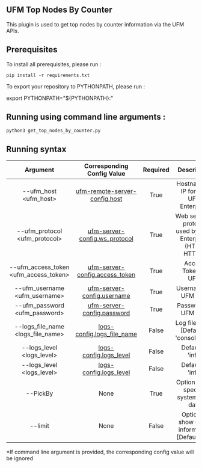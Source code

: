UFM Top Nodes By Counter
--------------------------------------------------------


This plugin is used to get top nodes by counter information via the UFM APIs.


Prerequisites
--------------------------------------------------------

To install all prerequisites, please run :

    pip install -r requirements.txt

To export your repository to PYTHONPATH, please run :

   export PYTHONPATH="${PYTHONPATH}:<your ufm_sdk_cookbook path>"


Running using command line arguments :
--------------------------------------------------------

    python3 get_top_nodes_by_counter.py

 Running syntax
--------------------------------------------------------

| Argument | Corresponding Config Value | Required | Description |
| :---: | :---: |:---: |:---: |
| --ufm_host <ufm_host> | [ufm-remote-server-config.host](../conf/ufm-devices.sample.cfg#L2) | True | Hostname or IP for The UFM Enterprise
| --ufm_protocol <ufm_protocol> | [ufm-server-config.ws_protocol](../conf/ufm-devices.sample.cfg#L4) | True | Web services protocol used by UFM Enterprise (HTTP, HTTPS)
| --ufm_access_token <ufm_access_token> | [ufm-server-config.access_token](../conf/ufm-devices.sample.cfg#L5) | True | Access Token of UFM
| --ufm_username <ufm_username> | [ufm-server-config.username](../conf/ufm-devices.sample.cfg#L6) | True | Username of UFM user
| --ufm_password <ufm_password> | [ufm-server-config.password](../conf/ufm-devices.sample.cfg#L7) | True | Password of UFM user
| --logs_file_name <logs_file_name> | [logs-config.logs_file_name](../conf/ufm-devices.sample.cfg#L11) | False | Log file name [Default = 'console.log']
| --logs_level <logs_level> | [logs-config.logs_level](../conf/ufm-devices.sample.cfg#L14) | False | Default is 'info'
| --logs_level <logs_level> | [logs-config.logs_level](../conf/ufm-devices.sample.cfg#L14) | False | Default is 'info'
| --PickBy <PickBy> | None | True | Option to get specific system links data
| --limit <limit> | None | False | Option to show cable information [Default = 5]


*If command line argument is provided, the corresponding config value will be ignored

